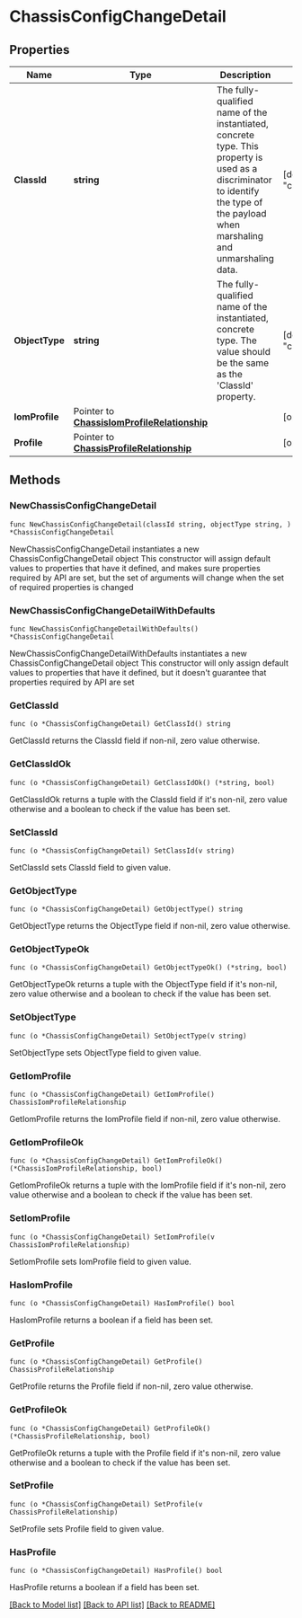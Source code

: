# ChassisConfigChangeDetail

## Properties

Name | Type | Description | Notes
------------ | ------------- | ------------- | -------------
**ClassId** | **string** | The fully-qualified name of the instantiated, concrete type. This property is used as a discriminator to identify the type of the payload when marshaling and unmarshaling data. | [default to "chassis.ConfigChangeDetail"]
**ObjectType** | **string** | The fully-qualified name of the instantiated, concrete type. The value should be the same as the &#39;ClassId&#39; property. | [default to "chassis.ConfigChangeDetail"]
**IomProfile** | Pointer to [**ChassisIomProfileRelationship**](ChassisIomProfileRelationship.md) |  | [optional] 
**Profile** | Pointer to [**ChassisProfileRelationship**](ChassisProfileRelationship.md) |  | [optional] 

## Methods

### NewChassisConfigChangeDetail

`func NewChassisConfigChangeDetail(classId string, objectType string, ) *ChassisConfigChangeDetail`

NewChassisConfigChangeDetail instantiates a new ChassisConfigChangeDetail object
This constructor will assign default values to properties that have it defined,
and makes sure properties required by API are set, but the set of arguments
will change when the set of required properties is changed

### NewChassisConfigChangeDetailWithDefaults

`func NewChassisConfigChangeDetailWithDefaults() *ChassisConfigChangeDetail`

NewChassisConfigChangeDetailWithDefaults instantiates a new ChassisConfigChangeDetail object
This constructor will only assign default values to properties that have it defined,
but it doesn't guarantee that properties required by API are set

### GetClassId

`func (o *ChassisConfigChangeDetail) GetClassId() string`

GetClassId returns the ClassId field if non-nil, zero value otherwise.

### GetClassIdOk

`func (o *ChassisConfigChangeDetail) GetClassIdOk() (*string, bool)`

GetClassIdOk returns a tuple with the ClassId field if it's non-nil, zero value otherwise
and a boolean to check if the value has been set.

### SetClassId

`func (o *ChassisConfigChangeDetail) SetClassId(v string)`

SetClassId sets ClassId field to given value.


### GetObjectType

`func (o *ChassisConfigChangeDetail) GetObjectType() string`

GetObjectType returns the ObjectType field if non-nil, zero value otherwise.

### GetObjectTypeOk

`func (o *ChassisConfigChangeDetail) GetObjectTypeOk() (*string, bool)`

GetObjectTypeOk returns a tuple with the ObjectType field if it's non-nil, zero value otherwise
and a boolean to check if the value has been set.

### SetObjectType

`func (o *ChassisConfigChangeDetail) SetObjectType(v string)`

SetObjectType sets ObjectType field to given value.


### GetIomProfile

`func (o *ChassisConfigChangeDetail) GetIomProfile() ChassisIomProfileRelationship`

GetIomProfile returns the IomProfile field if non-nil, zero value otherwise.

### GetIomProfileOk

`func (o *ChassisConfigChangeDetail) GetIomProfileOk() (*ChassisIomProfileRelationship, bool)`

GetIomProfileOk returns a tuple with the IomProfile field if it's non-nil, zero value otherwise
and a boolean to check if the value has been set.

### SetIomProfile

`func (o *ChassisConfigChangeDetail) SetIomProfile(v ChassisIomProfileRelationship)`

SetIomProfile sets IomProfile field to given value.

### HasIomProfile

`func (o *ChassisConfigChangeDetail) HasIomProfile() bool`

HasIomProfile returns a boolean if a field has been set.

### GetProfile

`func (o *ChassisConfigChangeDetail) GetProfile() ChassisProfileRelationship`

GetProfile returns the Profile field if non-nil, zero value otherwise.

### GetProfileOk

`func (o *ChassisConfigChangeDetail) GetProfileOk() (*ChassisProfileRelationship, bool)`

GetProfileOk returns a tuple with the Profile field if it's non-nil, zero value otherwise
and a boolean to check if the value has been set.

### SetProfile

`func (o *ChassisConfigChangeDetail) SetProfile(v ChassisProfileRelationship)`

SetProfile sets Profile field to given value.

### HasProfile

`func (o *ChassisConfigChangeDetail) HasProfile() bool`

HasProfile returns a boolean if a field has been set.


[[Back to Model list]](../README.md#documentation-for-models) [[Back to API list]](../README.md#documentation-for-api-endpoints) [[Back to README]](../README.md)


